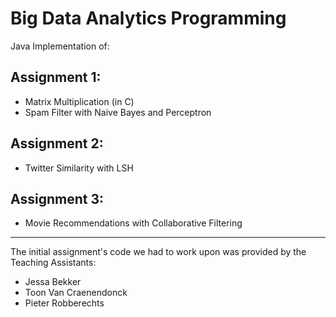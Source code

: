 # Big Data Analytics Programming

Java Implementation of:

## Assignment 1:

- Matrix Multiplication (in C)
- Spam Filter with Naive Bayes and Perceptron

## Assignment 2:

- Twitter Similarity with LSH

## Assignment 3:

- Movie Recommendations with Collaborative Filtering
    
---------------

The initial assignment's code we had to work upon was provided by the Teaching Assistants:
- Jessa Bekker
- Toon Van Craenendonck
- Pieter Robberechts


